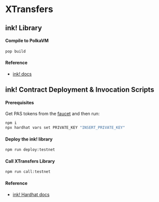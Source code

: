 # XTransfers

## ink! Library
#### Compile to PolkaVM
```sh
pop build
```

#### Reference
- [ink! docs](https://use.ink/docs/v6/getting-started/building-your-contract)

## ink! Contract Deployment & Invocation Scripts
#### Prerequisites
Get PAS tokens from the [faucet](https://faucet.polkadot.io/?parachain=1111) and then run:
```sh
npm i
npx hardhat vars set PRIVATE_KEY "INSERT_PRIVATE_KEY"
```

#### Deploy the ink! library
```sh
npm run deploy:testnet
```

#### Call XTransfers Library
```sh
npm run call:testnet
```

#### Reference
- [ink! Hardhat docs](https://use.ink/tutorials/ethereum-compatibility/hardhat-deployment/)
